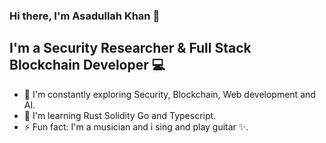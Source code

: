 ### Hi there, I'm Asadullah Khan 👋

## I'm a Security Researcher & Full Stack Blockchain Developer 💻

- 🌱 I'm constantly exploring Security, Blockchain, Web development and AI.
- 🦀 I'm learning Rust Solidity Go and Typescript. 
- ⚡ Fun fact: I'm a musician and i sing and play guitar ✨.
